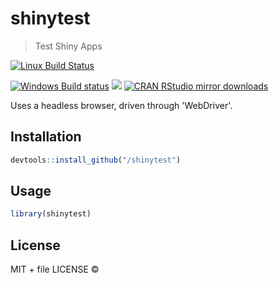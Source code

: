 
# shinytest

> Test Shiny Apps

[![Linux Build Status](https://travis-ci.org//shinytest.svg?branch=master)](https://travis-ci.org//shinytest)

[![Windows Build status](https://ci.appveyor.com/api/projects/status/github//shinytest?svg=true)](https://ci.appveyor.com/project//shinytest)
[![](http://www.r-pkg.org/badges/version/shinytest)](http://www.r-pkg.org/pkg/shinytest)
[![CRAN RStudio mirror downloads](http://cranlogs.r-pkg.org/badges/shinytest)](http://www.r-pkg.org/pkg/shinytest)


Uses a headless browser, driven through 'WebDriver'.

## Installation

```r
devtools::install_github("/shinytest")
```

## Usage

```r
library(shinytest)
```

## License

MIT + file LICENSE © 
